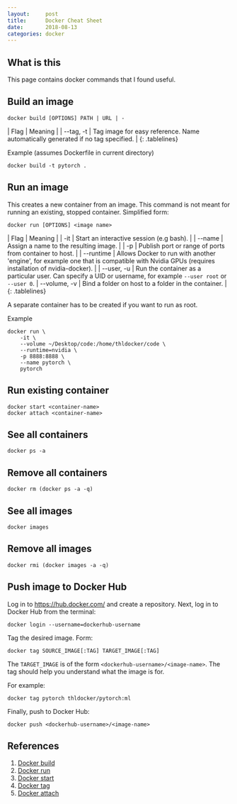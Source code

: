 ```yaml
---
layout:		post
title: 		Docker Cheat Sheet
date: 		2018-08-13
categories:	docker
---
```


## What is this
This page contains docker commands that I found useful.

## Build an image
~~~shell
docker build [OPTIONS] PATH | URL | -
~~~

| Flag | Meaning |
| \-\-tag, -t | Tag image for easy reference. Name automatically generated if no tag specified. |
{: .tablelines}


Example (assumes Dockerfile in current directory)
~~~shell
docker build -t pytorch .
~~~

## Run an image
This creates a new container from an image. This command is not meant for running an existing, stopped container.
Simplified form:
~~~shell
docker run [OPTIONS] <image name>
~~~

| Flag | Meaning |
| -it | Start an interactive session (e.g bash). |
| \-\-name | Assign a name to the resulting image. | 
| -p | Publish port or range of ports from container to host. |
| \-\-runtime | Allows Docker to run with another 'engine', for example one that is compatible with Nvidia GPUs (requires installation of nvidia-docker). | 
| \-\-user, -u | Run the container as a particular user. Can specify a UID or username, for example `--user root` or `--user 0`.
| \-\-volume, -v | Bind a folder on host to a folder in the container. |
{: .tablelines}

A separate container has to be created if you want to run as root.

Example
~~~shell
docker run \
    -it \
    --volume ~/Desktop/code:/home/thldocker/code \
    --runtime=nvidia \
    -p 8888:8888 \
    --name pytorch \
    pytorch
~~~

## Run existing container
~~~shell
docker start <container-name>
docker attach <container-name>
~~~

## See all containers
~~~shell
docker ps -a
~~~

## Remove all containers
~~~shell
docker rm (docker ps -a -q)
~~~

## See all images
~~~shell
docker images
~~~

## Remove all images
~~~shell
docker rmi (docker images -a -q)
~~~

## Push image to Docker Hub
Log in to https://hub.docker.com/ and create a repository. Next, log in to Docker Hub from the terminal:
~~~shell
docker login --username=dockerhub-username
~~~

Tag the desired image. Form:
~~~shell
docker tag SOURCE_IMAGE[:TAG] TARGET_IMAGE[:TAG]
~~~

The `TARGET_IMAGE` is of the form `<dockerhub-username>/<image-name>`. The tag should help you understand what the image is for.

For example:
~~~shell
docker tag pytorch thldocker/pytorch:ml
~~~

Finally, push to Docker Hub:
~~~shell
docker push <dockerhub-username>/<image-name>
~~~

## References
1. <a href="https://docs.docker.com/engine/reference/commandline/build/#parent-command">Docker build</a>
2. <a href="https://docs.docker.com/engine/reference/run/">Docker run</a>
3. <a href="https://docs.docker.com/engine/reference/commandline/start/">Docker start</a>
4. <a href="https://docs.docker.com/engine/reference/commandline/tag/#description">Docker tag</a>
5. <a href="https://docs.docker.com/engine/reference/commandline/attach/">Docker attach</a>

<style>
.tablelines table, .tablelines td, .tablelines th {
        border: 1px solid black;
        }
</style>
